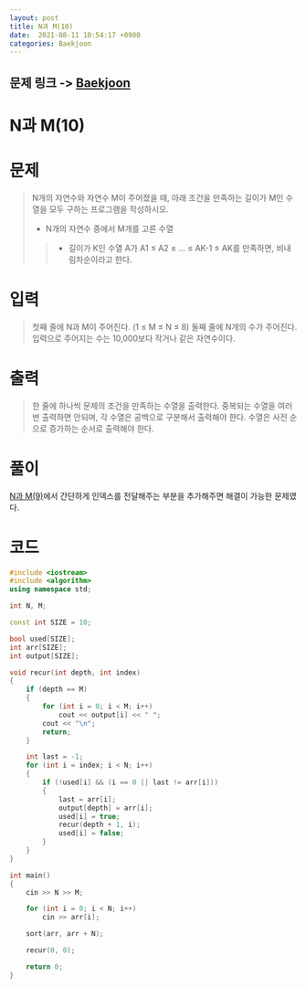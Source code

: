 ```yaml
---
layout: post
title: N과 M(10)
date:  2021-08-11 10:54:17 +0900
categories: Baekjoon
---
```


## 문제 링크 -> [Baekjoon](https://www.acmicpc.net/problem/15664)
# N과 M(10)

# 문제
> N개의 자연수와 자연수 M이 주어졌을 때, 아래 조건을 만족하는 길이가 M인 수열을 모두 구하는 프로그램을 작성하시오.
> - N개의 자연수 중에서 M개를 고른 수열
>> - 길이가 K인 수열 A가 A1 ≤ A2 ≤ ... ≤ AK-1 ≤ AK를 만족하면, 비내림차순이라고 한다.

# 입력
> 첫째 줄에 N과 M이 주어진다. (1 ≤ M ≤ N ≤ 8) 둘째 줄에 N개의 수가 주어진다. 입력으로 주어지는 수는 10,000보다 작거나 같은 자연수이다.

# 출력
> 한 줄에 하나씩 문제의 조건을 만족하는 수열을 출력한다. 중복되는 수열을 여러 번 출력하면 안되며, 각 수열은 공백으로 구분해서 출력해야 한다. 수열은 사전 순으로 증가하는 순서로 출력해야 한다.

# 풀이
[N과 M(9)](https://www.acmicpc.net/problem/15663)에서 간단하게 인덱스를 전달해주는 부분을 추가해주면 해결이 가능한 문제였다.

# 코드
```c++
#include <iostream>
#include <algorithm>
using namespace std;

int N, M;

const int SIZE = 10;

bool used[SIZE];
int arr[SIZE];
int output[SIZE];

void recur(int depth, int index)
{
	if (depth == M)
	{
		for (int i = 0; i < M; i++)
			cout << output[i] << " ";
		cout << "\n";
		return;
	}

	int last = -1;
	for (int i = index; i < N; i++)
	{
		if (!used[i] && (i == 0 || last != arr[i]))
		{
			last = arr[i];
			output[depth] = arr[i];
			used[i] = true;
			recur(depth + 1, i);
			used[i] = false;
		}
	}
}

int main()
{
	cin >> N >> M;

	for (int i = 0; i < N; i++)
		cin >> arr[i];

	sort(arr, arr + N);

	recur(0, 0);

	return 0;
}
```